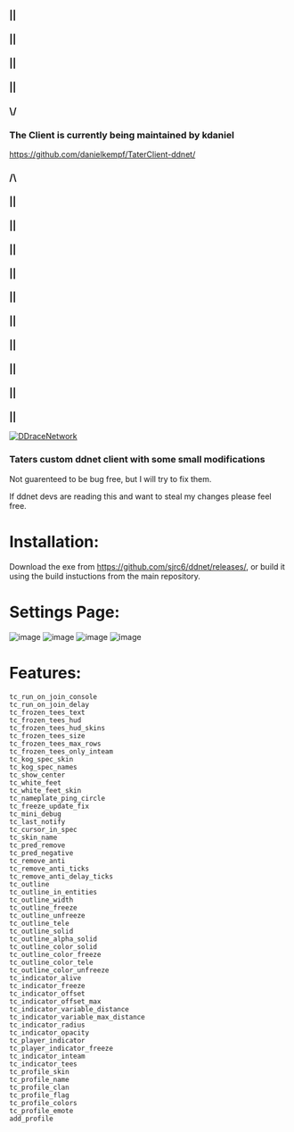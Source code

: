 



### ||  
### ||  
### ||  
### || 
### \\/
### The Client is currently being maintained by kdaniel
https://github.com/danielkempf/TaterClient-ddnet/
### /\
### ||  
### ||  
### ||  
### ||  
### ||  
### ||  
### ||  
### ||  
### ||  
### || 

[![DDraceNetwork](https://ddnet.tw/ddnet-small.png)](https://ddnet.tw) 

### Taters custom ddnet client with some small modifications
Not guarenteed to be bug free, but I will try to fix them. 

If ddnet devs are reading this and want to steal my changes please feel free.  

# Installation:

Download the exe from https://github.com/sjrc6/ddnet/releases/, or build it using the build instuctions from the main repository. 

# Settings Page: 
![image](https://user-images.githubusercontent.com/22122579/182528606-cfb47e19-fb99-47c8-887f-43115ecf1f3e.png)
![image](https://user-images.githubusercontent.com/22122579/182528639-e69d7e35-286d-4d14-9171-4274ef39b2e7.png)
![image](https://user-images.githubusercontent.com/22122579/182528667-cf5bfbbf-ec10-4491-8c1b-21ff3b949715.png)
![image](https://user-images.githubusercontent.com/22122579/182528700-4c8238c3-836e-49c3-9996-68025e7f5d58.png)


# Features:
```
tc_run_on_join_console
tc_run_on_join_delay
tc_frozen_tees_text
tc_frozen_tees_hud
tc_frozen_tees_hud_skins
tc_frozen_tees_size
tc_frozen_tees_max_rows
tc_frozen_tees_only_inteam
tc_kog_spec_skin
tc_kog_spec_names
tc_show_center
tc_white_feet
tc_white_feet_skin
tc_nameplate_ping_circle
tc_freeze_update_fix
tc_mini_debug
tc_last_notify
tc_cursor_in_spec
tc_skin_name 
tc_pred_remove
tc_pred_negative
tc_remove_anti
tc_remove_anti_ticks
tc_remove_anti_delay_ticks
tc_outline
tc_outline_in_entities 
tc_outline_width
tc_outline_freeze
tc_outline_unfreeze
tc_outline_tele
tc_outline_solid
tc_outline_alpha_solid
tc_outline_color_solid
tc_outline_color_freeze
tc_outline_color_tele
tc_outline_color_unfreeze
tc_indicator_alive
tc_indicator_freeze
tc_indicator_offset
tc_indicator_offset_max
tc_indicator_variable_distance
tc_indicator_variable_max_distance
tc_indicator_radius
tc_indicator_opacity
tc_player_indicator
tc_player_indicator_freeze
tc_indicator_inteam
tc_indicator_tees
tc_profile_skin
tc_profile_name
tc_profile_clan
tc_profile_flag
tc_profile_colors
tc_profile_emote
add_profile
```
